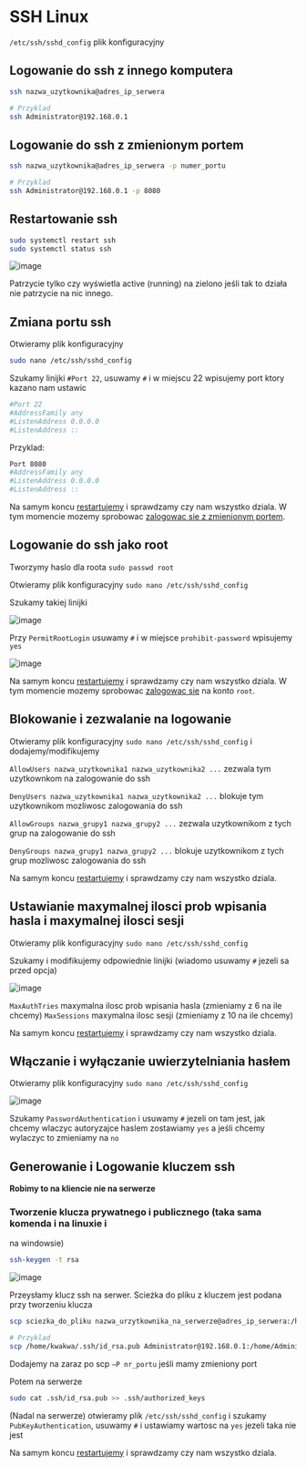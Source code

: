 # SSH Linux

`/etc/ssh/sshd_config` plik konfiguracyjny

## Logowanie do ssh z innego komputera
```bash
ssh nazwa_uzytkownika@adres_ip_serwera

# Przyklad
ssh Administrator@192.168.0.1
```

## Logowanie do ssh z zmienionym portem
```bash
ssh nazwa_uzytkownika@adres_ip_serwera -p numer_portu

# Przyklad
ssh Administrator@192.168.0.1 -p 8080
```

## Restartowanie ssh
```bash
sudo systemctl restart ssh
sudo systemctl status ssh
```

![image](https://github.com/filipton/inf02-docs/assets/37213766/affb8dee-90fc-489c-a500-bcb2d9a900aa)

Patrzycie tylko czy wyświetla active (running) na zielono jeśli tak to działa nie patrzycie na nic innego.

## Zmiana portu ssh
Otwieramy plik konfiguracyjny
```bash
sudo nano /etc/ssh/sshd_config
```

Szukamy linijki `#Port 22`, usuwamy `#` i w miejscu 22 wpisujemy port ktory kazano nam ustawic
```bash
#Port 22
#AddressFamily any
#ListenAddress 0.0.0.0
#ListenAddress ::
```

Przyklad:
```bash
Port 8080
#AddressFamily any
#ListenAddress 0.0.0.0
#ListenAddress ::
```

Na samym koncu [restartujemy](#restartowanie-ssh) i sprawdzamy czy nam wszystko dziala. 
W tym momencie mozemy sprobowac [zalogowac sie z zmienionym portem](#logowanie-do-ssh-z-zmienionym-portem).

## Logowanie do ssh jako root

Tworzymy haslo dla roota `sudo passwd root`

Otwieramy plik konfiguracyjny `sudo nano /etc/ssh/sshd_config`

Szukamy takiej linijki

![image](https://github.com/filipton/inf02-docs/assets/37213766/c85abac3-7148-4505-b8c1-0524931b96b3)

Przy `PermitRootLogin` usuwamy `#` i w miejsce `prohibit-password` wpisujemy `yes`

![image](https://github.com/filipton/inf02-docs/assets/37213766/6318f6ab-8a73-47db-8cf9-89819f6fd862)

Na samym koncu [restartujemy](#restartowanie-ssh) i sprawdzamy czy nam wszystko dziala.
W tym momencie mozemy sprobowac [zalogowac sie](#logowanie-do-ssh-z-innego-komputera) na konto `root`.

## Blokowanie i zezwalanie na logowanie
Otwieramy plik konfiguracyjny `sudo nano /etc/ssh/sshd_config` i dodajemy/modifikujemy

`AllowUsers nazwa_uzytkownika1 nazwa_uzytkownika2 ...` zezwala tym uzytkownkom na zalogowanie do ssh

`DenyUsers nazwa_uzytkownika1 nazwa_uzytkownika2 ...` blokuje tym uzytkownikom mozliwosc
zalogowania do ssh

`AllowGroups nazwa_grupy1 nazwa_grupy2 ...` zezwala uzytkownikom z tych grup na
zalogowanie do ssh

`DenyGroups nazwa_grupy1 nazwa_grupy2 ...` blokuje uzytkownikom z tych grup mozliwosc
zalogowania do ssh

Na samym koncu [restartujemy](#restartowanie-ssh) i sprawdzamy czy nam wszystko dziala. 

## Ustawianie maxymalnej ilosci prob wpisania hasla i maxymalnej ilosci sesji
Otwieramy plik konfiguracyjny `sudo nano /etc/ssh/sshd_config`

Szukamy i modifikujemy odpowiednie linijki (wiadomo usuwamy `#` jezeli sa przed opcja)

![image](https://github.com/filipton/inf02-docs/assets/37213766/e5ab0a16-ad71-49b6-a000-5e20cdd27a8a)

`MaxAuthTries` maxymalna ilosc prob wpisania hasla (zmieniamy z 6 na ile chcemy)
`MaxSessions` maxymalna ilosc sesji (zmieniamy z 10 na ile chcemy)

Na samym koncu [restartujemy](#restartowanie-ssh) i sprawdzamy czy nam wszystko dziala. 

## Włączanie i wyłączanie uwierzytelniania hasłem
Otwieramy plik konfiguracyjny `sudo nano /etc/ssh/sshd_config`

![image](https://github.com/filipton/inf02-docs/assets/37213766/5c0d3127-cc6a-4165-be30-af2c9b689e90)

Szukamy `PasswordAuthentication` i usuwamy `#` jezeli on tam jest, jak chcemy wlaczyc autoryzajce haslem zostawiamy `yes` a jeśli
chcemy wylaczyc to zmieniamy na `no`

## Generowanie i Logowanie kluczem ssh
**Robimy to na kliencie nie na serwerze**

### Tworzenie klucza prywatnego i publicznego (taka sama komenda i na linuxie i
na windowsie)

```bash
ssh-keygen -t rsa
```

![image](https://github.com/filipton/inf02-docs/assets/37213766/c6c230b1-c51b-4eb9-abcb-1e7b8825d050)

Przeysłamy klucz ssh na serwer. Scieżka do pliku z kluczem jest podana przy tworzeniu klucza

```bash
scp sciezka_do_pliku nazwa_urzytkownika_na_serwerze@adres_ip_serwera:/home/nazwa_urzytkownika_na_serwerze/.ssh

# Przyklad
scp /home/kwakwa/.ssh/id_rsa.pub Administrator@192.168.0.1:/home/Administrator/.ssh
```
Dodajemy na zaraz po scp `–P nr_portu` jeśli mamy zmieniony port

Potem na serwerze
```bash
sudo cat .ssh/id_rsa.pub >> .ssh/authorized_keys
```

(Nadal na serwerze) otwieramy plik `/etc/ssh/sshd_config` i szukamy `PubKeyAuthentication`, usuwamy `#` i ustawiamy wartosc na `yes` jezeli taka nie jest

Na samym koncu [restartujemy](#restartowanie-ssh) i sprawdzamy czy nam wszystko dziala. 
